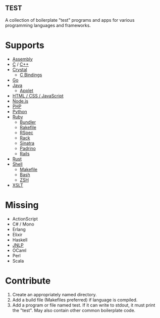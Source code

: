 TEST
----

A collection of boilerplate "test" programs and apps for various programming
languages and frameworks.

Supports
========

* [Assembly](asm)
* [C](c) / [C++](cpp)
* [Crystal](crystal)
  * [C Bindings](crystal/bindings)
* [Go](go)
* [Java](java)
  * [Applet](java/applet)
* [HTML / CSS / JavaScript](html)
* [Node.js](node.js)
* [PHP](php)
* [Python](python)
* [Ruby](ruby)
  * [Bundler](ruby/bundler)
  * [Rakefile](ruby/Rakefile)
  * [RSpec](ruby/rspec)
  * [Rack](ruby/rack)
  * [Sinatra](ruby/sinatra)
  * [Padrino](ruby/padrino)
  * [Rails](ruby/rails)
* [Rust](rust)
* [Shell](shell)
  * [Makefile](shell/Makefile)
  * [Bash](shell/bash)
  * [ZSH](shell/zsh)
* [XSLT](xslt)

Missing
=======

* ActionScript
* C# / Mono
* Erlang
* Elixir
* Haskell
* [JNLP](http://docs.oracle.com/javase/tutorial/deployment/applet/deployingApplet.html)
* OCaml
* Perl
* Scala

Contribute
==========

1. Create an appropriately named directory.
2. Add a build file (Makefiles preferred) if language is compiled.
3. Add a program or file named test. If it can write to stdout, it must print
   the "test". May also contain other common boilerplate code.
